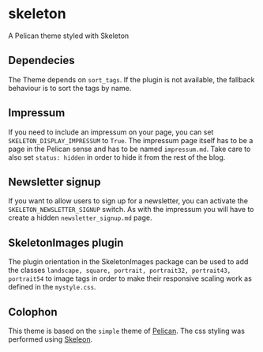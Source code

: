 # skeleton
A Pelican theme styled with Skeleton

## Dependecies

The Theme depends on ``sort_tags``. If the plugin is not available, the
fallback behaviour is to sort the tags by name.

## Impressum

If you need to include an impressum on your page, you can set
``SKELETON_DISPLAY_IMPRESSUM`` to ``True``. The impressum page itself has to be a page
in the Pelican sense and has to be named ``impressum.md``. Take care to also
set ``status: hidden`` in order to hide it from the rest of the blog.

## Newsletter signup

If you want to allow users to sign up for a newsletter, you can activate the
``SKELETON_NEWSLETTER_SIGNUP`` switch. As with the impressum you will have to
create a hidden ``newsletter_signup.md`` page.

## SkeletonImages plugin

The plugin orientation in the SkeletonImages package can be used to add the
classes `landscape, square, portrait, portrait32, portrait43, portrait54` to
image tags in order to make their responsive scaling work as defined in the
`mystyle.css`.

## Colophon
This theme is based on the `simple` theme of
[Pelican](https://github.com/getpelican/pelican). The css styling was performed
using [Skeleon](https://github.com/dhg/Skeleton).
